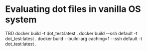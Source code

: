 # Evaluating dot files in vanilla OS system

TBD
docker build -t dot_test:latest .
docker build --ssh default -t dot_test:latest .
docker build --build-arg caching=1 --ssh default -t dot_test:latest .
